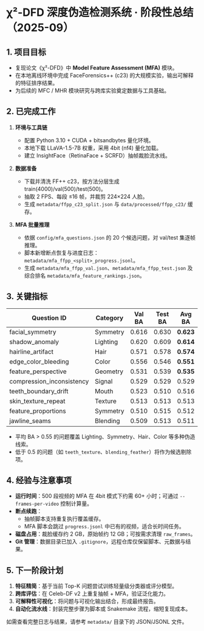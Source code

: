 ﻿# χ²-DFD 深度伪造检测系统 · 阶段性总结（2025-09）

## 1. 项目目标
- 复现论文《χ²-DFD》中 **Model Feature Assessment (MFA)** 模块。
- 在本地离线环境中完成 FaceForensics++ (c23) 的大规模实验，输出可解释的特征排序结果。
- 为后续的 MFC / MHR 模块研究与跨库实验奠定数据与工具基础。

## 2. 已完成工作
1. **环境与工具链**
   - 配置 Python 3.10 + CUDA + bitsandbytes 量化环境。
   - 本地下载 LLaVA-1.5-7B 权重，采用 4bit (nf4) 量化加载。
   - 建立 InsightFace（RetinaFace + SCRFD）抽帧裁脸流水线。

2. **数据准备**
   - 下载并清洗 FF++ c23，按方法分层生成 train(4000)/val(500)/test(500)。
   - 抽取 2 FPS、每段 ≤16 帧，并裁剪 224×224 人脸。
   - 生成 `metadata/ffpp_c23_split.json` 与 `data/processed/ffpp_c23/` 缓存。

3. **MFA 批量推理**
   - 依据 `config/mfa_questions.json` 的 20 个候选问题，对 val/test 集逐帧推理。
   - 脚本新增断点恢复与进度日志：`metadata/mfa_ffpp_<split>_progress.jsonl`。
   - 生成 `metadata/mfa_ffpp_val.json`、`metadata/mfa_ffpp_test.json` 及综合排名 `metadata/mfa_feature_rankings.json`。

## 3. 关键指标
| Question ID | Category | Val BA | Test BA | Avg BA |
|-------------|----------|--------|---------|--------|
| facial_symmetry | Symmetry | 0.616 | 0.630 | **0.623** |
| shadow_anomaly | Lighting | 0.620 | 0.609 | **0.614** |
| hairline_artifact | Hair | 0.571 | 0.578 | **0.574** |
| edge_color_bleeding | Color | 0.556 | 0.546 | **0.551** |
| feature_perspective | Geometry | 0.531 | 0.539 | **0.535** |
| compression_inconsistency | Signal | 0.529 | 0.529 | 0.529 |
| teeth_boundary_drift | Mouth | 0.523 | 0.510 | 0.516 |
| skin_texture_repeat | Texture | 0.513 | 0.513 | 0.513 |
| feature_proportions | Symmetry | 0.510 | 0.515 | 0.512 |
| jawline_seams | Blending | 0.509 | 0.513 | 0.511 |

- 平均 BA > 0.55 的问题覆盖 Lighting、Symmetry、Hair、Color 等多种伪造线索。
- 低于 0.5 的问题（如 `teeth_texture`、`blending_feather`）将作为候选剔除项。

## 4. 经验与注意事项
- **运行时间**：500 段视频的 MFA 在 4bit 模式下约需 60+ 小时；可通过 `--frames-per-video` 控制计算量。
- **断点续跑**：
  - 抽帧脚本支持重复执行覆盖缓存。
  - MFA 脚本会跳过 `progress.jsonl` 中已有的视频，适合长时间任务。
- **磁盘占用**：裁脸缓存约 2 GB，原始帧约 12 GB；可按需求清理 `raw_frames`。
- **Git 管理**：数据目录已加入 `.gitignore`，远程仓库仅保留脚本、元数据与结果。

## 5. 下一阶段计划
1. **特征精简**：基于当前 Top-K 问题尝试训练轻量级分类器或评分模型。
2. **跨库评估**：在 Celeb-DF v2 上重复抽帧 + MFA，验证泛化能力。
3. **可解释性可视化**：将问题与可视化输出结合，形成最终报告。
4. **自动化流水线**：封装完整步骤为脚本或 Snakemake 流程，缩短复现成本。

如需查看完整日志与结果，请参考 `metadata/` 目录下的 JSON/JSONL 文件。

